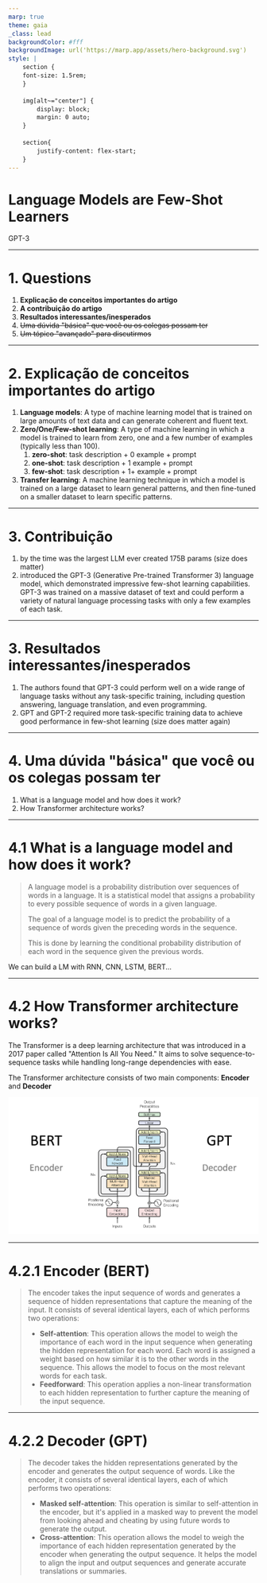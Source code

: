 ```yaml
---
marp: true
theme: gaia
_class: lead
backgroundColor: #fff
backgroundImage: url('https://marp.app/assets/hero-background.svg')
style: |
    section {
    font-size: 1.5rem;
    }

    img[alt~="center"] {
        display: block;
        margin: 0 auto;
    }

    section{
        justify-content: flex-start;
    }
---
```


# Language Models are Few-Shot Learners

GPT-3

---
<!-- paginate: true -->

# 1. Questions

1. **Explicação de conceitos importantes do artigo**
2. **A contribuição do artigo**
3. **Resultados interessantes/inesperados**
4. ~~Uma dúvida "básica" que você ou os colegas possam ter~~
5. ~~Um tópico "avançado" para discutirmos~~

---

# 2. Explicação de conceitos importantes do artigo

1. **Language models**: A type of machine learning model that is trained on large amounts of text data and can generate coherent and fluent text.
2. **Zero/One/Few-shot learning**: A type of machine learning in which a model is trained to learn from zero, one and a few number of examples (typically less than 100).
   1. **zero-shot**: task description + 0 example + prompt
   2. **one-shot**: task description + 1 example + prompt
   3. **few-shot**: task description + 1+ example + prompt
3. **Transfer learning**: A machine learning technique in which a model is trained on a large dataset to learn general patterns, and then fine-tuned on a smaller dataset to learn specific patterns.

---

# 3. Contribuição

1. by the time was the largest LLM ever created 175B params (size does matter)
2. introduced the GPT-3 (Generative Pre-trained Transformer 3) language model, which demonstrated impressive few-shot learning capabilities. GPT-3 was trained on a massive dataset of text and could perform a variety of natural language processing tasks with only a few examples of each task.

---

# 3. Resultados interessantes/inesperados

1. The authors found that GPT-3 could perform well on a wide range of language tasks without any task-specific training, including question answering, language translation, and even programming.
2. GPT and GPT-2 required more task-specific training data to achieve good performance in few-shot learning (size does matter again)

---

# 4. Uma dúvida "básica" que você ou os colegas possam ter

1. What is a language model and how does it work?
2. How Transformer architecture works?

---

# 4.1 What is a language model and how does it work?

> A language model is a probability distribution over sequences of words in a language. It is a statistical model that assigns a probability to every possible sequence of words in a given language.
> 
> The goal of a language model is to predict the probability of a sequence of words given the preceding words in the sequence.
>
> This is done by learning the conditional probability distribution of each word in the sequence given the previous words.

We can build a LM with RNN, CNN, LSTM, BERT...

---

# 4.2 How Transformer architecture works?


The Transformer is a deep learning architecture that was introduced in a 2017 paper called "Attention Is All You Need." It aims to solve sequence-to-sequence tasks while handling long-range dependencies with ease.

The Transformer architecture consists of two main components: **Encoder** and **Decoder**

<!-- ![bg right:50% w:800 h:400 center](transformers.png) -->
<!-- ![w:800 h:400 center](transformers.png) -->
![bg right:50% 95%](transformers.png)

---

# 4.2.1 Encoder (BERT)

> The encoder takes the input sequence of words and generates a sequence of hidden representations that capture the meaning of the input. It consists of several identical layers, each of which performs two operations:
>
> - **Self-attention**: This operation allows the model to weigh the importance of each word in the input sequence when generating the hidden representation for each word. Each word is assigned a weight based on how similar it is to the other words in the sequence. This allows the model to focus on the most relevant words for each task.
> - **Feedforward**: This operation applies a non-linear transformation to each hidden representation to further capture the meaning of the input sequence.

---

# 4.2.2 Decoder (GPT)

> The decoder takes the hidden representations generated by the encoder and generates the output sequence of words. Like the encoder, it consists of several identical layers, each of which performs two operations:
>
> - **Masked self-attention**: This operation is similar to self-attention in the encoder, but it's applied in a masked way to prevent the model from looking ahead and cheating by using future words to generate the output.
> - **Cross-attention**: This operation allows the model to weigh the importance of each hidden representation generated by the encoder when generating the output sequence. It helps the model to align the input and output sequences and generate accurate translations or summaries.
